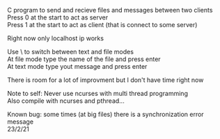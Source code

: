 C program to send and recieve files and messages between two clients   
Press 0 at the start to act as server   
Press 1 at the start to act as client (that is connect to some server)   

Right now only localhost ip works

Use \ to switch between text and file modes   
At file mode type the name of the file and press enter   
At text mode type yout message and press enter   

There is room for a lot of improvment but I don't have time right now   

Note to self: Never use ncurses with multi thread programming   
Also compile with ncurses and pthread...   

Known bug: some times (at big files) there is a synchronization error message   
23/2/21
